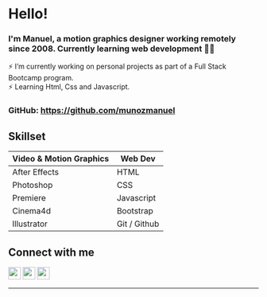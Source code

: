   
# Hello!
### <div align="left"> I'm Manuel, a motion graphics designer working remotely since 2008. Currently learning web development 👨‍💻
⚡ I’m currently working on personal projects as part of a Full Stack Bootcamp program. <br>
⚡ Learning Html, Css and Javascript.  

### GitHub: https://github.com/munozmanuel
## Skillset
| Video & Motion Graphics | Web Dev   |
| ----------------------- | --------- |
| After Effects     | HTML|
| Photoshop     | CSS|
| Premiere     | Javascript|
| Cinema4d     | Bootstrap|
| Illustrator     | Git / Github|

## Connect with me  

[<img src="https://img.shields.io/badge/github-%2324292e.svg?&style=for-the-badge&logo=github&logoColor=white" height=25>](https://github.com/munozmanuel)
[<img src="https://img.shields.io/badge/linkedin-%231E77B5.svg?&style=for-the-badge&logo=linkedin&logoColor=white" height=25>](https://linkedin.com/in/mmunoza)
[<img src="https://img.shields.io/badge/instagram-%23000000.svg?&style=for-the-badge&logo=instagram&logoColor=white" height=25>](https://instagram.com/hellorender)


----
